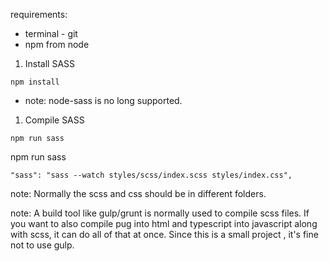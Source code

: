 requirements:

- terminal - git
- npm from node

1. Install SASS

```
npm install
```

- note: node-sass is no long supported.

1. Compile SASS

```
npm run sass
```

npm run sass

```
"sass": "sass --watch styles/scss/index.scss styles/index.css",
```

note: Normally the scss and css should be in different folders. 

note: A build tool like gulp/grunt is normally used to compile scss files. If you want to also compile pug into html and typescript into javascript along with scss, it can do all of that at once. Since this is a small project , it's fine not to use gulp.
